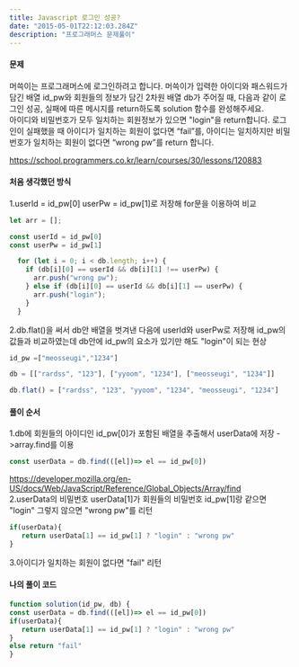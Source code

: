 ```yaml
---
title: Javascript 로그인 성공?
date: "2015-05-01T22:12:03.284Z"
description: "프로그래머스 문제풀이"
---
```


#### 문제
> 
머쓱이는 프로그래머스에 로그인하려고 합니다. 머쓱이가 입력한 아이디와 패스워드가 담긴 배열 id_pw와 회원들의 정보가 담긴 2차원 배열 db가 주어질 때, 다음과 같이 로그인 성공, 실패에 따른 메시지를 return하도록 solution 함수를 완성해주세요.
<br>아이디와 비밀번호가 모두 일치하는 회원정보가 있으면 "login"을 return합니다.
로그인이 실패했을 때 아이디가 일치하는 회원이 없다면 “fail”를, 아이디는 일치하지만 비밀번호가 일치하는 회원이 없다면 “wrong pw”를 return 합니다.

https://school.programmers.co.kr/learn/courses/30/lessons/120883
#### 처음 생각했던 방식
 1.userId = id_pw[0] userPw = id_pw[1]로 저장해 for문을 이용하여 비교
```js
let arr = [];

const userId = id_pw[0]
const userPw = id_pw[1]

  for (let i = 0; i < db.length; i++) {
    if (db[i][0] == userId && db[i][1] !== userPw) {
      arr.push("wrong pw");
    } else if (db[i][0] == userId && db[i][1] == userPw) {
      arr.push("login");
    }
  }

````


  2.db.flat()을 써서 db안 배열을 벗겨낸 다음에 userId와 userPw로 저장해 id_pw의 값들과 비교하였는데 db안에 id_pw의 요소가 있기만 해도 "login"이 되는 현상
 ```js
id_pw =["meosseugi","1234"]

db = [["rardss", "123"], ["yyoom", "1234"], ["meosseugi", "1234"]]

db.flat() = ["rardss", "123", "yyoom", "1234", "meosseugi", "1234"]
````
  


 #### 풀이 순서
>
1.db에 회원들의 아이디인 id_pw[0]가 포함된 배열을 추출해서 userData에 저장
->array.find를 이용
```js
const userData = db.find(([el])=> el == id_pw[0])
````
https://developer.mozilla.org/en-US/docs/Web/JavaScript/Reference/Global_Objects/Array/find <br>
2.userData의 비밀번호 userData[1]가 회원들의 비밀번호 id_pw[1]랑 같으면 "login" 그렇지 않으면 "wrong pw"를 리턴
```js
if(userData){
   return userData[1] == id_pw[1] ? "login" : "wrong pw"
}
````
3.아이디가 일치하는 회원이 없다면 "fail" 리턴




#### 나의 풀이 코드
> 
```js
function solution(id_pw, db) {
const userData = db.find(([el])=> el == id_pw[0])
if(userData){
   return userData[1] == id_pw[1] ? "login" : "wrong pw"
}
else return "fail"
}
```